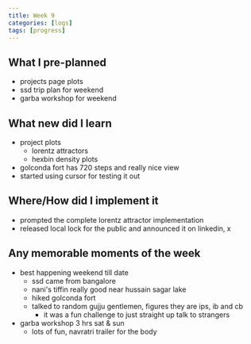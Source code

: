 ```yaml
---
title: Week 9
categories: [logs]
tags: [progress]
---
```


## What I pre-planned

- projects page plots
- ssd trip plan for weekend
- garba workshop for weekend

## What new did I learn

- project plots
  - lorentz attractors
  - hexbin density plots
- golconda fort has 720 steps and really nice view
- started using cursor for testing it out

## Where/How did I implement it

- prompted the complete lorentz attractor implementation
- released local lock for the public and announced it on linkedin, x

## Any memorable moments of the week

- best happening weekend till date
  - ssd came from bangalore
  - nani's tiffin really good near hussain sagar lake
  - hiked golconda fort
  - talked to random gujju gentlemen, figures they are ips, ib and cb
    - it was a fun challenge to just straight up talk to strangers
- garba workshop 3 hrs sat & sun
  - lots of fun, navratri trailer for the body

